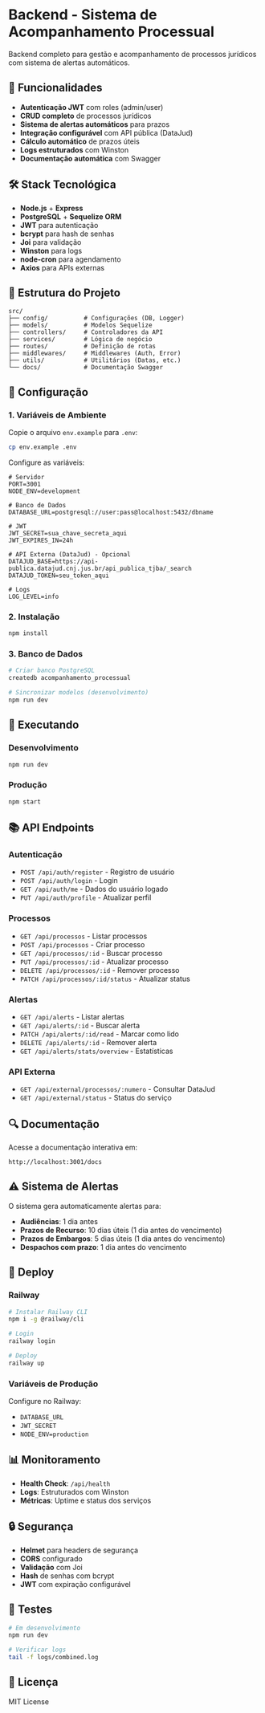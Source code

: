 # Backend - Sistema de Acompanhamento Processual

Backend completo para gestão e acompanhamento de processos jurídicos com sistema de alertas automáticos.

## 🚀 Funcionalidades

- **Autenticação JWT** com roles (admin/user)
- **CRUD completo** de processos jurídicos
- **Sistema de alertas automáticos** para prazos
- **Integração configurável** com API pública (DataJud)
- **Cálculo automático** de prazos úteis
- **Logs estruturados** com Winston
- **Documentação automática** com Swagger

## 🛠️ Stack Tecnológica

- **Node.js** + **Express**
- **PostgreSQL** + **Sequelize ORM**
- **JWT** para autenticação
- **bcrypt** para hash de senhas
- **Joi** para validação
- **Winston** para logs
- **node-cron** para agendamento
- **Axios** para APIs externas

## 📁 Estrutura do Projeto

```
src/
├── config/          # Configurações (DB, Logger)
├── models/          # Modelos Sequelize
├── controllers/     # Controladores da API
├── services/        # Lógica de negócio
├── routes/          # Definição de rotas
├── middlewares/     # Middlewares (Auth, Error)
├── utils/           # Utilitários (Datas, etc.)
└── docs/            # Documentação Swagger
```

## 🔧 Configuração

### 1. Variáveis de Ambiente

Copie o arquivo `env.example` para `.env`:

```bash
cp env.example .env
```

Configure as variáveis:

```env
# Servidor
PORT=3001
NODE_ENV=development

# Banco de Dados
DATABASE_URL=postgresql://user:pass@localhost:5432/dbname

# JWT
JWT_SECRET=sua_chave_secreta_aqui
JWT_EXPIRES_IN=24h

# API Externa (DataJud) - Opcional
DATAJUD_BASE=https://api-publica.datajud.cnj.jus.br/api_publica_tjba/_search
DATAJUD_TOKEN=seu_token_aqui

# Logs
LOG_LEVEL=info
```

### 2. Instalação

```bash
npm install
```

### 3. Banco de Dados

```bash
# Criar banco PostgreSQL
createdb acompanhamento_processual

# Sincronizar modelos (desenvolvimento)
npm run dev
```

## 🚀 Executando

### Desenvolvimento
```bash
npm run dev
```

### Produção
```bash
npm start
```

## 📚 API Endpoints

### Autenticação
- `POST /api/auth/register` - Registro de usuário
- `POST /api/auth/login` - Login
- `GET /api/auth/me` - Dados do usuário logado
- `PUT /api/auth/profile` - Atualizar perfil

### Processos
- `GET /api/processos` - Listar processos
- `POST /api/processos` - Criar processo
- `GET /api/processos/:id` - Buscar processo
- `PUT /api/processos/:id` - Atualizar processo
- `DELETE /api/processos/:id` - Remover processo
- `PATCH /api/processos/:id/status` - Atualizar status

### Alertas
- `GET /api/alerts` - Listar alertas
- `GET /api/alerts/:id` - Buscar alerta
- `PATCH /api/alerts/:id/read` - Marcar como lido
- `DELETE /api/alerts/:id` - Remover alerta
- `GET /api/alerts/stats/overview` - Estatísticas

### API Externa
- `GET /api/external/processos/:numero` - Consultar DataJud
- `GET /api/external/status` - Status do serviço

## 🔍 Documentação

Acesse a documentação interativa em:
```
http://localhost:3001/docs
```

## ⚠️ Sistema de Alertas

O sistema gera automaticamente alertas para:

- **Audiências**: 1 dia antes
- **Prazos de Recurso**: 10 dias úteis (1 dia antes do vencimento)
- **Prazos de Embargos**: 5 dias úteis (1 dia antes do vencimento)
- **Despachos com prazo**: 1 dia antes do vencimento

## 🚀 Deploy

### Railway
```bash
# Instalar Railway CLI
npm i -g @railway/cli

# Login
railway login

# Deploy
railway up
```

### Variáveis de Produção
Configure no Railway:
- `DATABASE_URL`
- `JWT_SECRET`
- `NODE_ENV=production`

## 📊 Monitoramento

- **Health Check**: `/api/health`
- **Logs**: Estruturados com Winston
- **Métricas**: Uptime e status dos serviços

## 🔒 Segurança

- **Helmet** para headers de segurança
- **CORS** configurado
- **Validação** com Joi
- **Hash** de senhas com bcrypt
- **JWT** com expiração configurável

## 🧪 Testes

```bash
# Em desenvolvimento
npm run dev

# Verificar logs
tail -f logs/combined.log
```

## 📝 Licença

MIT License
